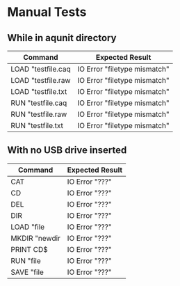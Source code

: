 # Manual Tests

## While in aqunit directory

| Command            | Expected Result              |
| ------------------ | ---------------------------- |
| LOAD "testfile.caq | IO Error "filetype mismatch" |
| LOAD "testfile.raw | IO Error "filetype mismatch" |
| LOAD "testfile.txt | IO Error "filetype mismatch" |
| RUN "testfile.caq  | IO Error "filetype mismatch" |
| RUN "testfile.raw  | IO Error "filetype mismatch" |
| RUN "testfile.txt  | IO Error "filetype mismatch" |

## With no USB drive inserted

| Command       | Expected Result  |
| ------------- | ---------------- |
| CAT           | IO Error "???"   |
| CD            | IO Error "???"   |
| DEL           | IO Error "???"   |
| DIR           | IO Error "???"   |
| LOAD "file    | IO Error "???"   |
| MKDIR "newdir | IO Error "???"   |
| PRINT CD$     | IO Error "???"   |
| RUN "file     | IO Error "???"   |
| SAVE "file    | IO Error "???"   |

